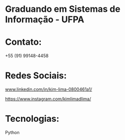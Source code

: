 
**Graduando em Sistemas de Informação - UFPA**
==============================================================================
**Contato:**
==============================================================================
+55 (91) 99148-4458

**Redes Sociais:**
==============================================================================
www.linkedin.com/in/kim-lima-0800461a1/

https://www.instagram.com/kimlimadlima/

**Tecnologias:**
==============================================================================
Python
